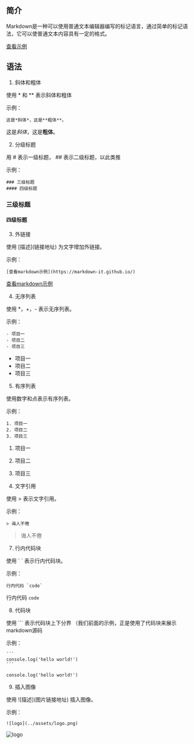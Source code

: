 
## 简介

Markdown是一种可以使用普通文本编辑器编写的标记语言，通过简单的标记语法，它可以使普通文本内容具有一定的格式。

[查看示例](https://markdown-it.github.io/)


## 语法

1. 斜体和粗体

使用 * 和 ** 表示斜体和粗体

示例：

```
这是*斜体*，这是**粗体**。
```
这是*斜体*，这是**粗体**。

2. 分级标题

用 # 表示一级标题， ## 表示二级标题，以此类推

示例：

```
### 三级标题
#### 四级标题
```
### 三级标题
#### 四级标题


3. 外链接

使用 \[描述\]\(链接地址\) 为文字增加外链接。

示例：

```
[查看markdown示例](https://markdown-it.github.io/)
```
[查看markdown示例](https://markdown-it.github.io/)

4. 无序列表

使用 *，+，- 表示无序列表。

示例：

```
- 项目一
- 项目二
- 项目三
```
- 项目一
- 项目二
- 项目三

5. 有序列表

使用数字和点表示有序列表。

示例：

```
1. 项目一
2. 项目二
3. 项目三
```
1. 项目一
2. 项目二
3. 项目三


6. 文字引用

使用 > 表示文字引用。

示例：

```
> 诲人不倦
```
> 诲人不倦

7. 行内代码块

使用 \` \` 表示行内代码块。

示例：

```
行内代码 `code`
```
行内代码 `code`

8. 代码块

使用 ``` 表示代码块上下分界
（我们前面的示例，正是使用了代码块来展示markdown源码


示例：


	```
	console.log('hello world!')
	```
```
console.log('hello world!')
```

9. 插入图像

使用 !\[描述\](图片链接地址) 插入图像。

示例：

```
![logo](../assets/logo.png)
```
![logo](../assets/logo.png)